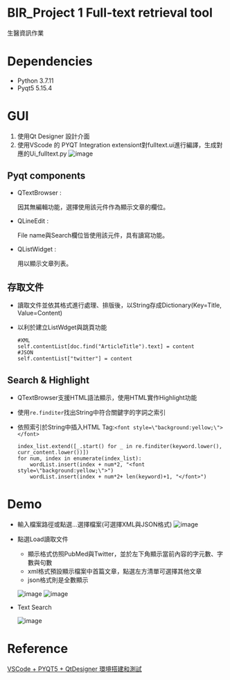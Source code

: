 # BIR_Project 1 Full-text retrieval tool
生醫資訊作業
# Dependencies
* Python 3.7.11
* Pyqt5 5.15.4
# GUI
1. 使用Qt Designer 設計介面
2. 使用VScode 的 PYQT Integration extensiont對fulltext.ui進行編譯，生成對應的Ui_fulltext.py
 ![image](https://user-images.githubusercontent.com/91927076/136767797-d928d97d-e9fb-4665-b2d5-e974396aa6e3.png)
## Pyqt components
* QTextBrowser :

  因其無編輯功能，選擇使用該元件作為顯示文章的欄位。
* QLineEdit :

  File name與Search欄位皆使用該元件，具有讀寫功能。
* QListWidget :

  用以顯示文章列表。
## 存取文件
* 讀取文件並依其格式進行處理、排版後，以String存成Dictionary(Key=Title, Value=Content)
* 以利於建立ListWdget與跳頁功能

  ```
  #XML
  self.contentList[doc.find("ArticleTitle").text] = content
  #JSON
  self.contentList["twitter"] = content
  ```
## Search & Highlight
* QTextBrowser支援HTML語法顯示，使用HTML實作Highlight功能
* 使用`re.finditer`找出String中符合關鍵字的字詞之索引
* 依照索引於String中插入HTML Tag:`<font style=\"background:yellow;\">` `</font>`

  ``` 
  index_list.extend([_.start() for _ in re.finditer(keyword.lower(), curr_content.lower())])
  for num, index in enumerate(index_list):
      wordList.insert(index + num*2, "<font style=\"background:yellow;\">")  
      wordList.insert(index + num*2+ len(keyword)+1, "</font>")     
  ``` 

# Demo
* 輸入檔案路徑或點選...選擇檔案(可選擇XML與JSON格式)
 ![image](https://user-images.githubusercontent.com/91927076/136768404-6c3d2310-1543-4c63-8a30-d4cf0a6c5eba.png)
* 點選Load讀取文件
  * 顯示格式仿照PubMed與Twitter，並於左下角顯示當前內容的字元數、字數與句數
  * xml格式預設顯示檔案中首篇文章，點選左方清單可選擇其他文章
  * json格式則是全數顯示
 
  ![image](https://user-images.githubusercontent.com/91927076/136770259-9a4e7959-a3c5-41d7-a8e7-cee76b357046.png)
  ![image](https://user-images.githubusercontent.com/91927076/136769722-55c9f991-16a2-4241-be2a-4533e4007e0d.png)

* Text Search

  ![image](https://user-images.githubusercontent.com/91927076/136770708-fded8631-d96f-41d8-af09-925003e1c66d.png)

# Reference
[VSCode + PYQT5 + QtDesigner 環境搭建和測試](https://www.itread01.com/content/1541809161.html)
